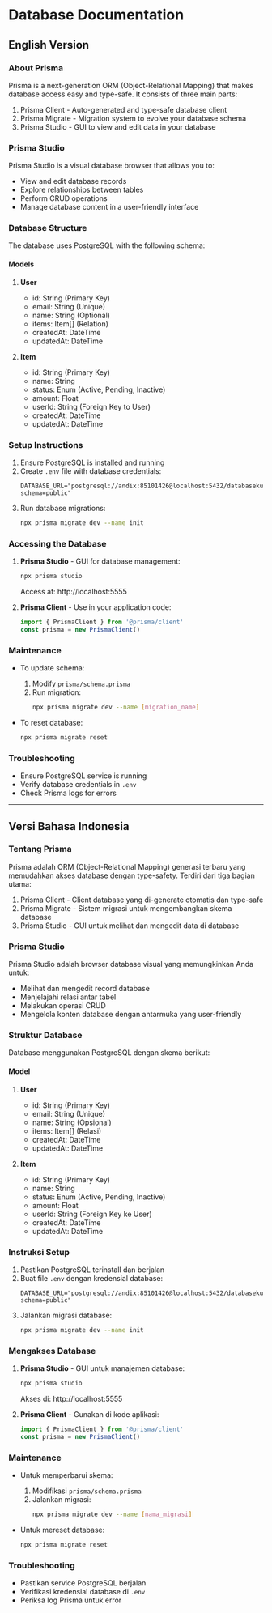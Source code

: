 # Database Documentation

## English Version

### About Prisma
Prisma is a next-generation ORM (Object-Relational Mapping) that makes database access easy and type-safe. It consists of three main parts:
1. Prisma Client - Auto-generated and type-safe database client
2. Prisma Migrate - Migration system to evolve your database schema
3. Prisma Studio - GUI to view and edit data in your database

### Prisma Studio
Prisma Studio is a visual database browser that allows you to:
- View and edit database records
- Explore relationships between tables
- Perform CRUD operations
- Manage database content in a user-friendly interface

### Database Structure

The database uses PostgreSQL with the following schema:

#### Models

1. **User**
   - id: String (Primary Key)
   - email: String (Unique)
   - name: String (Optional)
   - items: Item[] (Relation)
   - createdAt: DateTime
   - updatedAt: DateTime

2. **Item**
   - id: String (Primary Key)
   - name: String
   - status: Enum (Active, Pending, Inactive)
   - amount: Float
   - userId: String (Foreign Key to User)
   - createdAt: DateTime
   - updatedAt: DateTime

### Setup Instructions

1. Ensure PostgreSQL is installed and running
2. Create `.env` file with database credentials:
   ```env
   DATABASE_URL="postgresql://andix:85101426@localhost:5432/databaseku?schema=public"
   ```
3. Run database migrations:
   ```bash
   npx prisma migrate dev --name init
   ```

### Accessing the Database

1. **Prisma Studio** - GUI for database management:
   ```bash
   npx prisma studio
   ```
   Access at: http://localhost:5555

2. **Prisma Client** - Use in your application code:
   ```typescript
   import { PrismaClient } from '@prisma/client'
   const prisma = new PrismaClient()
   ```

### Maintenance

- To update schema:
  1. Modify `prisma/schema.prisma`
  2. Run migration:
     ```bash
     npx prisma migrate dev --name [migration_name]
     ```

- To reset database:
  ```bash
  npx prisma migrate reset
  ```

### Troubleshooting

- Ensure PostgreSQL service is running
- Verify database credentials in `.env`
- Check Prisma logs for errors

---

## Versi Bahasa Indonesia

### Tentang Prisma
Prisma adalah ORM (Object-Relational Mapping) generasi terbaru yang memudahkan akses database dengan type-safety. Terdiri dari tiga bagian utama:
1. Prisma Client - Client database yang di-generate otomatis dan type-safe
2. Prisma Migrate - Sistem migrasi untuk mengembangkan skema database
3. Prisma Studio - GUI untuk melihat dan mengedit data di database

### Prisma Studio
Prisma Studio adalah browser database visual yang memungkinkan Anda untuk:
- Melihat dan mengedit record database
- Menjelajahi relasi antar tabel
- Melakukan operasi CRUD
- Mengelola konten database dengan antarmuka yang user-friendly

### Struktur Database

Database menggunakan PostgreSQL dengan skema berikut:

#### Model

1. **User**
   - id: String (Primary Key)
   - email: String (Unique)
   - name: String (Opsional)
   - items: Item[] (Relasi)
   - createdAt: DateTime
   - updatedAt: DateTime

2. **Item**
   - id: String (Primary Key)
   - name: String
   - status: Enum (Active, Pending, Inactive)
   - amount: Float
   - userId: String (Foreign Key ke User)
   - createdAt: DateTime
   - updatedAt: DateTime

### Instruksi Setup

1. Pastikan PostgreSQL terinstall dan berjalan
2. Buat file `.env` dengan kredensial database:
   ```env
   DATABASE_URL="postgresql://andix:85101426@localhost:5432/databaseku?schema=public"
   ```
3. Jalankan migrasi database:
   ```bash
   npx prisma migrate dev --name init
   ```

### Mengakses Database

1. **Prisma Studio** - GUI untuk manajemen database:
   ```bash
   npx prisma studio
   ```
   Akses di: http://localhost:5555

2. **Prisma Client** - Gunakan di kode aplikasi:
   ```typescript
   import { PrismaClient } from '@prisma/client'
   const prisma = new PrismaClient()
   ```

### Maintenance

- Untuk memperbarui skema:
  1. Modifikasi `prisma/schema.prisma`
  2. Jalankan migrasi:
     ```bash
     npx prisma migrate dev --name [nama_migrasi]
     ```

- Untuk mereset database:
  ```bash
  npx prisma migrate reset
  ```

### Troubleshooting

- Pastikan service PostgreSQL berjalan
- Verifikasi kredensial database di `.env`
- Periksa log Prisma untuk error
